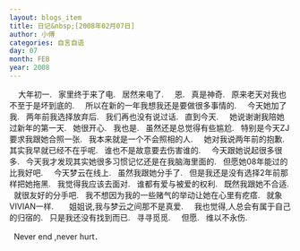 ```yaml
---
layout: blogs_item
title: 日记&nbsp;[2008年02月07日]
author: 小傅
categories: 自言自语
day: 07
month: FEB
year: 2008
---
```




&nbsp;
&nbsp; 大年初一.
&nbsp; 家里终于来了电.
&nbsp; 居然来电了.
&nbsp;
&nbsp; 恩.
&nbsp; 真是神奇.
&nbsp; 原来老天对我也不至于是坏到底的.
&nbsp;
&nbsp; 所以在新的一年我想我还是要做很多事情的.
&nbsp;
&nbsp; 今天她加了我.
&nbsp; 两年前我选择放弃后.
&nbsp; 我们再也没有说过话.
&nbsp; 直到今天.
&nbsp;
&nbsp; 她说谢谢我陪她过新年的第一天.
&nbsp; 她很开心.
&nbsp; 我也是.
&nbsp; 虽然还是总觉得有些尴尬.
&nbsp; 特别是今天ZJ要求我跟她合照一张.
&nbsp; 我本来就是一个不会照相的人.
&nbsp;
&nbsp; 她对我说两年前的抱歉.
&nbsp; 其实我早就已经不在乎呢.
&nbsp; 谁也不是故意要去伤害谁的.
&nbsp;
&nbsp; 今天跟她说起很多很多.
&nbsp;
今天我才发现其实她很多习惯记忆还是在我脑海里面的.
&nbsp; 但愿她08年能过的比我好吧.
&nbsp;
&nbsp; 今天梦云在线上.
&nbsp; 虽然我跟她分手了.
&nbsp; 但是我还是没有选择2年前那样把她拖黑.
&nbsp; 我觉得我应该去面对.
&nbsp; 谁都有爱与被爱的权利.
&nbsp; 既然我跟她不合适.
&nbsp; 就很友好的分手吧.
&nbsp;
我不想因为我的一些赌气的举动让她在心里有疙瘩.
&nbsp; 就象VIVIAN一样.
&nbsp;
&nbsp;
&nbsp; 姐姐说,我与梦云之间那不是真爱.
&nbsp;
&nbsp; 我也觉得,人总会有属于自己的归宿的.
&nbsp; 只是我还没有找到而已.
&nbsp; 寻寻觅觅.
&nbsp;
&nbsp; 但愿.
&nbsp; 维以不永伤.
&nbsp;&nbsp;

&nbsp; Never end ,never
hurt．



